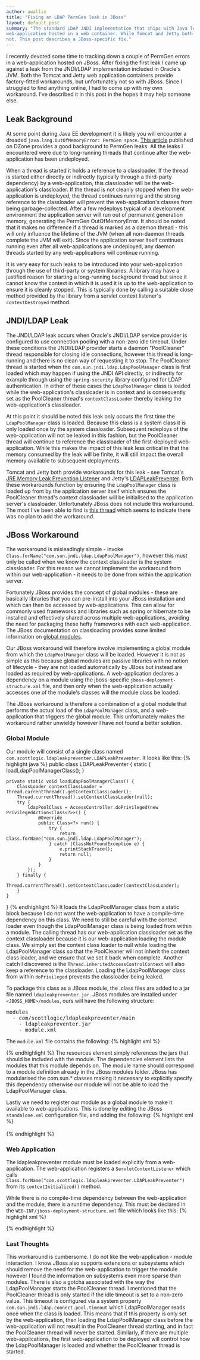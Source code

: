 ```yaml
---
author: awallis
title: "Fixing an LDAP PermGen leak in JBoss"
layout: default_post
summary: "The standard LDAP JNDI implementation that ships with Java leaks a classloader reference when used from a 
web-application hosted in a web container. While Tomcat and Jetty both include factory-fitted workarounds, JBoss  does 
not. This post describes a JBoss-specific fix."
---
```

I recently devoted some time to tracking down a couple of PermGen errors in a web-application hosted on JBoss. After 
fixing the first leak I came up against a leak from the JNDI/LDAP implementation included in Oracle's JVM. Both the 
Tomcat and Jetty web application containers provide factory-fitted workarounds, but unfortunately not so with JBoss. 
Since I struggled to find anything online, I had to come up with my own workaround. I've described it in this post in 
the hopes it may help someone else.

## Leak Background

At some point during Java EE development it is likely you will encounter a dreaded 
`java.lang.OutOfMemoryError: PermGen space`. [This article](http://java.dzone.com/articles/what-permgen-leak 
"What is a PermGen Leak?") published on DZone provides a good background to PermGen leaks. All the leaks I encountered 
were due to long-running threads that continue after the web-application has been undeployed.

When a thread is started it holds a reference to a classloader. If the thread is started either directly or indirectly
(typically through a third-party dependency) by a web-application, this classloader will be the web-application's 
classloader. If the thread is not cleanly stopped when the web-application is undeployed, the thread continues running
and the strong reference to the classloader will prevent the web-application's classes from being garbage-collected.
After a few redeploys typical of a development environment the application server will run out of permanent generation
memory, generating the PermGen OutOfMemoryError. It should be noted that it makes no difference if a thread is marked
as a daemon thread - this will only influence the lifetime of the JVM (when all non-daemon threads complete the JVM
will exit). Since the application server itself continues running even after all web-applications are undeployed, any
daemon threads started by any web-applications will continue running.

It is very easy for such leaks to be introduced into your web-application through the use of third-party or system 
libraries. A library may have a justified reason for starting a long-running background thread but since it cannot know 
the context in which it is used it is up to the web-application to ensure it is cleanly stopped. This is typically done 
by calling a suitable close method provided by the library from a servlet context listener's `contextDestroyed` method.

## JNDI/LDAP Leak

The JNDI/LDAP leak occurs when Oracle's JNDI/LDAP service provider is configured to use connection pooling with a 
non-zero idle timeout. Under these conditions the JNDI/LDAP provider starts a daemon "PoolCleaner" thread responsible 
for closing idle connections, however this thread is long-running and there is no clean way of requesting it to stop.
The PoolCleaner thread is started when the `com.sun.jndi.ldap.LdapPoolManager` class is first loaded which may happen
if using the JNDI API directly, or indirectly for example through using the `spring-security` library configured for 
LDAP authentication. In either of these cases the `LdapPoolManager` class is loaded while the web-application's 
classloader is in context and is consequently set as the PoolCleaner thread's `contextClassLoader` thereby leaking the
web-application's classloader.

At this point it should be noted this leak only occurs the first time the `LdapPoolManager` class is loaded. Because 
this class is a system class it is only loaded once by the system classloader. Subsequent redeploys of the 
web-application will not be leaked in this fashion, but the PoolCleaner thread will continue to reference the 
classloader of the first-deployed web-application. While this makes the impact of this leak less critical in that the
memory consumed by the leak will be finite, it will still impact the overall memory available to subsequent deployments.

Tomcat and Jetty both provide workarounds for this leak - see Tomcat's [JRE Memory Leak Prevention Listener](https://tomcat.apache.org/tomcat-7.0-doc/config/listeners.html#JRE%20Memory%20Leak%20Prevention%20Listener%20-%20org.apache.catalina.core.JreMemoryLeakPreventionListener)
and Jetty's [LDAPLeakPreventer](http://www.eclipse.org/jetty/documentation/current/preventing-memory-leaks.html). Both
these workarounds function by ensuring the `LdapPoolManager` class is loaded up front by the application server itself
which ensures the PoolCleaner thread's context classloader will be initialised to the application server's classloader.
Unfortunately JBoss does not include this workaround. The most I've been able to find is [this thread](https://developer.jboss.org/thread/164760?_sscc=t) 
which seems to indicate there was no plan to add the workaround.

## JBoss Workaround

The workaround is misleadingly simple - invoke `Class.forName("com.sun.jndi.ldap.LdapPoolManager")`, however this must
only be called when we know the context classloader is the system classloader. For this reason we cannot implement the
workaround from within our web-application - it needs to be done from within the application server. 

Fortunately JBoss provides the concept of global modules - these are basically libraries that you can pre-install into
your JBoss installation and which can then be accessed by web-applications. This can allow for commonly used frameworks
and libraries such as spring or hibernate to be installed and effectively shared across multiple web-applications, 
avoiding the need for packaging these hefty frameworks with each web-application. The JBoss documentation on 
classloading provides some limited information on [global modules](https://docs.jboss.org/author/display/AS71/Class+Loading+in+AS7#ClassLoadinginAS7-GlobalModules "Global Modules").

Our JBoss workaround will therefore involve implementing a global module from which the `LdapPoolManager` class will 
be loaded. However it is not as simple as this because global modules are passive libraries with no notion of 
lifecycle - they are not loaded automatically by JBoss but instead are loaded as required by web-applications. 
A web-application declares a dependency on a module using the jboss-specific `jboss-deployment-structure.xml` file,
and then only when the web-application actually accesses one of the module's classes will the module class be loaded. 

The JBoss workaround is therefore a combination of a global module that performs the actual load of the 
`LdapPoolManager` class, and a web-application that triggers the global module. This unfortunately makes the workaround 
rather unwieldy however I have not found a better solution.

### Global Module

Our module will consist of a single class named `com.scottlogic.ldapleakpreventer.LDAPLeakPreventer`. It looks like this:
{% highlight java %}
public class LDAPLeakPreventer {
    static {
        loadLdapPoolManagerClass();
    }

    private static void loadLdapPoolManagerClass() {
        ClassLoader contextClassLoader = Thread.currentThread().getContextClassLoader();
        Thread.currentThread().setContextClassLoader(null);
        try {
            ldapPoolClass = AccessController.doPrivileged(new PrivilegedAction<Class<?>>() {
                @Override
                public Class<?> run() {
                    try {
                        return Class.forName("com.sun.jndi.ldap.LdapPoolManager");
                    } catch (ClassNotFoundException e) {
                        e.printStackTrace();
                        return null;
                    }
                }
            });
        } finally {
            Thread.currentThread().setContextClassLoader(contextClassLoader);
        }
    }
}
{% endhighlight %}
It loads the LdapPoolManager class from a static block because I do not want the web-application to have a compile-time
dependency on this class. We need to still be careful with the context loader even though the LdapPoolManager class is
being loaded from within a module. The calling thread has our web-application classloader set as the context classloader
because it is our web-application loading the module class. We simply set the context class loader to null while loading
the LdapPoolManager class so that the PoolCleaner will not inherit the context class loader, and we ensure that we set
it back when complete. Another catch I discovered is the `Thread.inheritedAccessControlContext` will also keep a 
reference to the classloader. Loading the LdapPoolManager class from within `doPrivileged` prevents the classloader 
being leaked.

To package this class as a JBoss module, the .class files are added to a jar file named `ldapleakpreventer.jar`. JBoss 
modules are installed under `<JBOSS_HOME>/modules`, ours will have the following structure:
<pre>
modules 
  - com/scottlogic/ldapleakpreventer/main
    - ldapleakpreventer.jar
    - module.xml
</pre>
The `module.xml` file contains the following:
{% highlight xml %}
<?xml version="1.0" encoding="UTF-8"?>
<module xmlns="urn:jboss:module:1.0" name="com.scottlogic.ldapleakpreventer">
    <resources>
        <resource-root path="ldapleakpreventer.jar"/>
    </resources>
    <dependencies>
        <module name="sun.jdk"/>
    </dependencies>
</module>
{% endhighlight %}
The resources element simply references the jars that should be included with the module. The dependencies element 
lists the modules that this module depends on. The module name should correspond to a module definition already in the 
JBoss modules folder. JBoss has modularised the com.sun.* classes making it necessary to explicitly specify this 
dependency otherwise our module will not be able to load the LdapPoolManager class.

Lastly we need to register our module as a global module to make it available to web-applications. This is done by 
editing the JBoss `standalone.xml` configuration file, and adding the following:
{% highlight xml %}
<subsystem xmlns="urn:jboss:domain:ee:1.0" >            
  <global-modules>
    <module name="com.scottlogic.ldapleakpreventer" slot="main" />            
  </global-modules> 
</subsystem>
{% endhighlight %}

### Web Application

The ldapleakpreventer module must be loaded explicitly from a web-application. The web-application registers a 
`ServletContextListener` which calls `Class.forName("com.scottlogic.ldapleakpreventer.LDAPLeakPreventer")` from its 
`contextInitialized()` method.

While there is no compile-time dependency between the web-application and the module, there is a runtime dependency. 
This must be declared in the `WEB-INF/jboss-deployment-structure.xml` file which looks like this:
{% highlight xml %}
<?xml version="1.0" encoding="UTF-8"?>  
<jboss-deployment-structure>  
    <deployment>  
        <dependencies>  
            <module name="com.scottlogic.ldapleakpreventer" />  
        </dependencies>  
    </deployment>
</jboss-deployment-structure>
{% endhighlight %}

### Last Thoughts

This workaround is cumbersome. I do not like the web-application - module interaction. I know JBoss also supports
extensions or subsystems which should remove the need for the web-application to trigger the module however I found the 
information on subsystems even more sparse than modules. There is also a gotcha associated with the way the 
LdapPoolManager starts the PoolCleaner thread. I mentioned that the PoolCleaner thread is only started if the idle 
timeout is set to a non-zero value. This timeout is configured via a system property 
`com.sun.jndi.ldap.connect.pool.timeout` which LdapPoolManager reads once when the class is loaded. This means that if
this property is only set by the web-application, then loading the LdapPoolManager class before the web-application will
not result in the PoolCleaner thread starting, and in fact the PoolCleaner thread will never be started. Similarly, if
there are multiple web-applications, the first web-application to be deployed will control how the LdapPoolManager is
loaded and whether the PoolCleaner thread is started.
